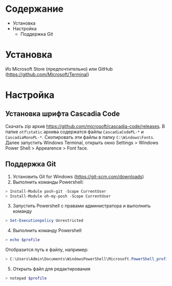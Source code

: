 # Содержание
* Установка
* Настройка
  * Поддержка Git
# Установка
Из Microsoft Store (предпочтительно) или GitHub (https://github.com/Microsoft/Terminal)
# Настройка
## Установка шрифта Cascadia Code
Скачать zip архив https://github.com/microsoft/cascadia-code/releases. В папке `otf\static` архива содержатся файлы `CascadiaCodePL-*` и `CascadiaMonoPL-*`. Скопировать эти файлы в папку `C:\Windows\Fonts`. Далее запустить Windows Terminal, открыть окно Settings > Windows Power Shell > Appearence > Font face.
## Поддержка Git
1. Установить Git for Windows (https://git-scm.com/downloads)
2. Выполнить команды Powershell:
```powershell
> Install-Module posh-git -Scope CurrentUser
> Install-Module oh-my-posh -Scope CurrentUser
```
3. Запустить Powershell с правами администратора и выполнить команду
```powershell
> Set-Executionpolicy Unrestricted
```
4. Выполнить команду Powershell
```powershell
> echo $profile
```
Отобразится путь к файлу, например:
```powershell
> C:\Users\Admin\Documents\WindowsPowerShell\Microsoft.PowerShell_profile.ps1
```
5. Открыть файл для редактирования
```powershell
> notepad $profile
```
